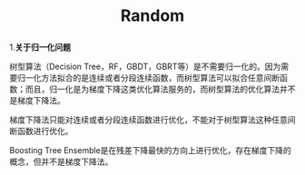 # <p align="center">Random

1.**关于归一化问题**

树型算法（Decision Tree，RF，GBDT，GBRT等）是不需要归一化的。因为需要归一化方法拟合的是连续或者分段连续函数，而树型算法可以拟合任意间断函数；而且，归一化是为梯度下降这类优化算法服务的，而树型算法的优化算法并不是梯度下降法。

梯度下降法只能对连续或者分段连续函数进行优化，不能对于树型算法这种任意间断函数进行优化。

Boosting Tree Ensemble是在残差下降最快的方向上进行优化，存在梯度下降的概念，但并不是梯度下降法。
